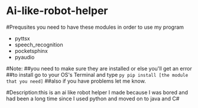 # Ai-like-robot-helper

#Prequsites
you need to have these modules in order to use my program
- pyttsx
- speech_recognition
- pocketsphinx
- pyaudio

#Note:
##you need to make sure they are installed or else you'll get an error
##to install go to your OS's Terminal and type `py pip install [the module that you need]`
##also if you have problems let me know.

#Description:this is an ai like robot helper I made because I was bored and had been a long time since I used python and moved on to java and C#
